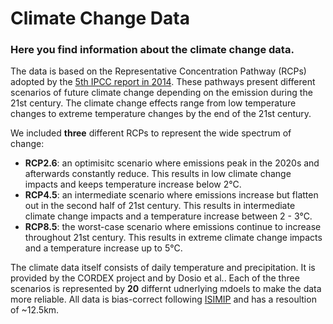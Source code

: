 # Climate Change Data
### Here you find information about the climate change data. 
The data is based on the Representative Concentration Pathway (RCPs) adopted by the [5th IPCC report in 2014](https://www.ipcc.ch/report/ar5/syr/). These pathways present different scenarios of future climate change depending on the emission during the 21st century. The climate change effects range from low temperature changes to extreme temperature changes by the end of the 21st century.

We included **three** different RCPs to represent the wide spectrum of change:
+ **RCP2.6**: an optimisitc scenario where emissions peak in the 2020s and afterwards constantly reduce. This results in low climate change impacts and keeps temperature increase below 2°C.
+ **RCP4.5**: an intermediate scenario where emissions increase but flatten out in the second half of 21st century. This results in intermediate climate change impacts and a temperature increase between 2 - 3°C.
+ **RCP8.5**: the worst-case scenario where emissions continue to increase throughout 21st century. This results in extreme climate change impacts and a temperature increase up to 5°C.

The climate data itself consists of daily temperature and precipitation. It is provided by the CORDEX project and by Dosio et al.. Each of the three scenarios is represented by **20** differnt udnerlying mdoels to make the data more reliable.
All data is bias-correct following [ISIMIP](https://www.isimip.org/gettingstarted/isimip3b-bias-adjustment/) and has a resoultion of ~12.5km.
